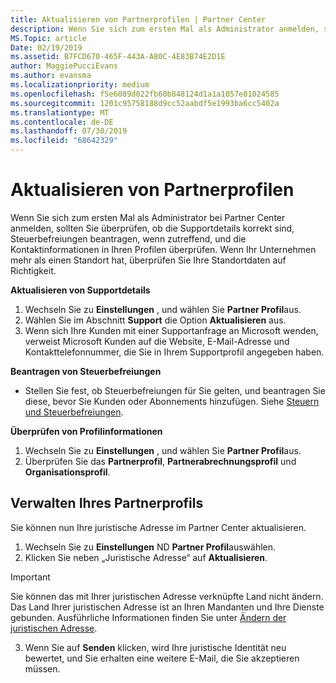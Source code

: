 ```yaml
---
title: Aktualisieren von Partnerprofilen | Partner Center
description: Wenn Sie sich zum ersten Mal als Administrator anmelden, sollten Sie überprüfen, ob die Supportdetails korrekt sind, Steuerbefreiungen beantragen, sofern zutreffend, und die Kontaktinformationen in Ihren Profilen überprüfen.
MS.Topic: article
Date: 02/19/2019
ms.assetid: B7FCD670-465F-443A-A80C-4E83B74E2D1E
author: MaggiePucciEvans
ms.author: evansma
ms.localizationpriority: medium
ms.openlocfilehash: f5e6089d022fb60b848124d1a1a1057e81024585
ms.sourcegitcommit: 1201c95758188d9cc52aabdf5e1993ba6cc5402a
ms.translationtype: MT
ms.contentlocale: de-DE
ms.lasthandoff: 07/30/2019
ms.locfileid: "68642329"
---
```

# <a name="update-your-partner-profile"></a>Aktualisieren von Partnerprofilen


Wenn Sie sich zum ersten Mal als Administrator bei Partner Center anmelden, sollten Sie überprüfen, ob die Supportdetails korrekt sind, Steuerbefreiungen beantragen, wenn zutreffend, und die Kontaktinformationen in Ihren Profilen überprüfen. Wenn Ihr Unternehmen mehr als einen Standort hat, überprüfen Sie Ihre Standortdaten auf Richtigkeit.

**Aktualisieren von Supportdetails**

1.  Wechseln Sie zu **Einstellungen** , und wählen Sie **Partner Profil**aus.
2.  Wählen Sie im Abschnitt **Support** die Option **Aktualisieren** aus.
3.  Wenn sich Ihre Kunden mit einer Supportanfrage an Microsoft wenden, verweist Microsoft Kunden auf die Website, E-Mail-Adresse und Kontakttelefonnummer, die Sie in Ihrem Supportprofil angegeben haben.

**Beantragen von Steuerbefreiungen**

-   Stellen Sie fest, ob Steuerbefreiungen für Sie gelten, und beantragen Sie diese, bevor Sie Kunden oder Abonnements hinzufügen. Siehe [Steuern und Steuerbefreiungen](tax-and-tax-exemptions.md).

**Überprüfen von Profilinformationen**

1.  Wechseln Sie zu **Einstellungen** , und wählen Sie **Partner Profil**aus. 
2.  Überprüfen Sie das **Partnerprofil**, **Partnerabrechnungsprofil** und **Organisationsprofil**.

## <a name="manage-your-partner-profile"></a>Verwalten Ihres Partnerprofils 

Sie können nun Ihre juristische Adresse im Partner Center aktualisieren.

1. Wechseln Sie zu **Einstellungen** ND **Partner Profil**auswählen. 
2. Klicken Sie neben „Juristische Adresse“ auf **Aktualisieren**. 

>[!Important]
>Sie können das mit Ihrer juristischen Adresse verknüpfte Land nicht ändern. Das Land Ihrer juristischen Adresse ist an Ihren Mandanten und Ihre Dienste gebunden. Ausführliche Informationen finden Sie unter [Ändern der juristischen Adresse](https://docs.microsoft.com/office365/admin/manage/change-address-contact-and-more?view=o365-worldwide).

3. Wenn Sie auf **Senden** klicken, wird Ihre juristische Identität neu bewertet, und Sie erhalten eine weitere E-Mail, die Sie akzeptieren müssen.



 



